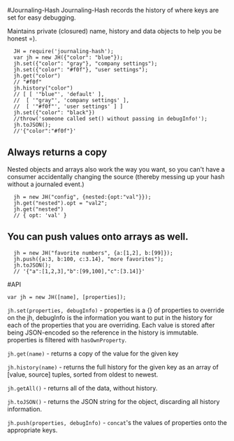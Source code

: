 #Journaling-Hash
Journaling-Hash records the history of where keys are set for easy debugging.

Maintains private (closured) name, history and data objects to help you be honest =).

      JH = require('journaling-hash');
      var jh = new JH({"color": "blue"});
      jh.set({"color": "gray"}, "company settings");
      jh.set({"color": "#f0f"}, "user settings");
      jh.get("color") 
      // "#f0f"
      jh.history("color")
      // [ [ '"blue"', 'default' ],
      //  [ '"gray"', 'company settings' ],
      //  [ '"#f0f"', 'user settings' ] ]
      jh.set({"color": "black"})
      //throw('someone called set() without passing in debugInfo!');
      jh.toJSON();
      //'{"color":"#f0f"}'

## Always returns a copy

Nested objects and arrays also work the way you want, so you can't have a consumer accidentally changing the source (thereby messing up your hash without a journaled event.)

      jh = new JH("config", {nested:{opt:"val"}});
      jh.get("nested").opt = "val2";
      jh.get("nested")
      // { opt: 'val' }

## You can push values onto arrays as well.

      jh = new JH("favorite numbers", {a:[1,2], b:[99]});
      jh.push({a:3, b:100, c:3.14}, "more favorites");
      jh.toJSON();
      // '{"a":[1,2,3],"b":[99,100],"c":[3.14]}'      

#API

    var jh = new JH([name], [properties]);

`jh.set(properties, debugInfo)` - properties is a {} of properties to override on the jh, debugInfo is the information you want to put in the history for each of the properties that you are overriding.  Each value is stored after being JSON-encoded so the reference in the history is immutable.  properties is filtered with `hasOwnProperty`.

`jh.get(name)` - returns a copy of the value for the given key

`jh.history(name)` - returns the full history for the given key as an array of [value, source] tuples, sorted from oldest to newest.

`jh.getAll()` - returns all of the data, without history.

`jh.toJSON()` - returns the JSON string for the object, discarding all history information.

`jh.push(properties, debugInfo)` - `concat`'s the values of properties onto the appropriate keys.